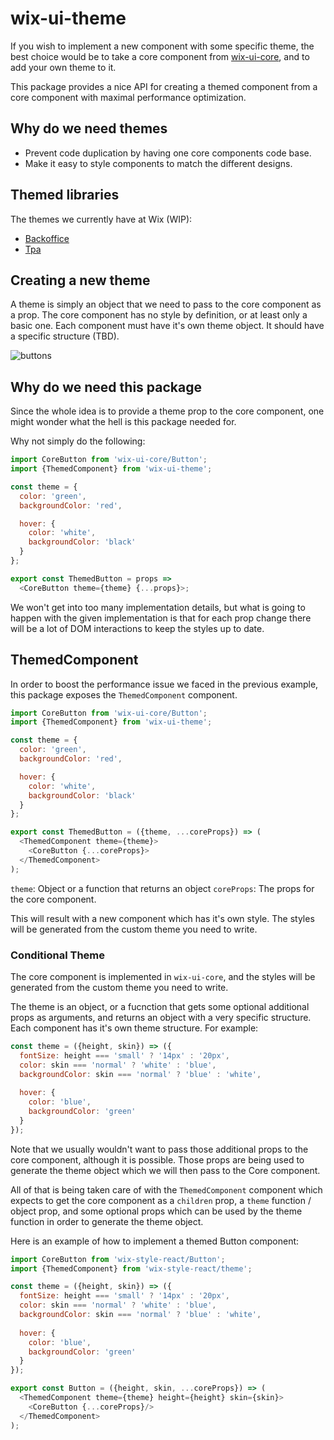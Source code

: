 # wix-ui-theme

If you wish to implement a new component with some specific theme, the best choice would be to take a core component from [wix-ui-core](https://github.com/wix/wix-ui/tree/master/packages/wix-ui-core), and to add your own theme to it.

This package provides a nice API for creating a themed component from a core component with maximal performance optimization.

## Why do we need themes
- Prevent code duplication by having one core components code base.
- Make it easy to style components to match the different designs.

## Themed libraries
The themes we currently have at Wix (WIP):
- [Backoffice](https://github.com/wix/wix-ui/tree/master/packages/wix-ui-backoffice)
- [Tpa](https://github.com/wix/wix-ui/tree/master/packages/wix-ui-tpa)

## Creating a new theme
A theme is simply an object that we need to pass to the core component as a prop. The core component has no style by definition, or at least only a basic one.
Each component must have it's own theme object.
It should have a specific structure (TBD).

![buttons](/packages/wix-ui-theme/assets/buttons.png)

## Why do we need this package
Since the whole idea is to provide a theme prop to the core component, one might wonder what the hell is this package needed for.

Why not simply do the following:

```javascript
import CoreButton from 'wix-ui-core/Button';
import {ThemedComponent} from 'wix-ui-theme';

const theme = {
  color: 'green',
  backgroundColor: 'red',

  hover: {
    color: 'white',
    backgroundColor: 'black'
  }
};

export const ThemedButton = props =>
  <CoreButton theme={theme} {...props}>;
```

We won't get into too many implementation details, but what is going to happen with the given implementation is that for each prop change there will be a lot of DOM interactions to keep the styles up to date.

## ThemedComponent
In order to boost the performance issue we faced in the previous example, this package exposes the `ThemedComponent` component.

```javascript
import CoreButton from 'wix-ui-core/Button';
import {ThemedComponent} from 'wix-ui-theme';

const theme = {
  color: 'green',
  backgroundColor: 'red',

  hover: {
    color: 'white',
    backgroundColor: 'black'
  }
};

export const ThemedButton = ({theme, ...coreProps}) => (
  <ThemedComponent theme={theme}>
    <CoreButton {...coreProps}> 
  </ThemedComponent>
);
```

`theme`: Object or a function that returns an object
`coreProps`: The props for the core component.

This will result with a new component which has it's own style.
The styles will be generated from the custom theme you need to write.

### Conditional Theme
The core component is implemented in `wix-ui-core`, and the styles will be generated from the custom theme you need to write.

The theme is an object, or a fucnction that gets some optional additional props as arguments, and returns an object with a very specific structure. Each component has it's own theme structure.
For example:

```javascript
const theme = ({height, skin}) => ({
  fontSize: height === 'small' ? '14px' : '20px',
  color: skin === 'normal' ? 'white' : 'blue',
  backgroundColor: skin === 'normal' ? 'blue' : 'white',
  
  hover: {		
    color: 'blue',		
    backgroundColor: 'green'		
  }
});
```

Note that we usually wouldn't want to pass those additional props to the core component, although it is possible.
Those props are being used to generate the theme object which we will then pass to the Core component.

All of that is being taken care of with the `ThemedComponent` component which expects to get the core component as a `children` prop, a `theme` function / object prop, and some optional props which can be used by the theme function in order to generate the theme object.

Here is an example of how to implement a themed Button component:

```javascript
import CoreButton from 'wix-style-react/Button';
import {ThemedComponent} from 'wix-style-react/theme';

const theme = ({height, skin}) => ({
  fontSize: height === 'small' ? '14px' : '20px',
  color: skin === 'normal' ? 'white' : 'blue',
  backgroundColor: skin === 'normal' ? 'blue' : 'white',
  
  hover: {		
    color: 'blue',		
    backgroundColor: 'green'		
  }
});

export const Button = ({height, skin, ...coreProps}) => (
  <ThemedComponent theme={theme} height={height} skin={skin}>
    <CoreButton {...coreProps}/>
  </ThemedComponent>
);
```
